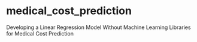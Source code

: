 # medical_cost_prediction
Developing a Linear Regression Model Without Machine Learning Libraries for Medical Cost Prediction

